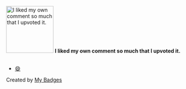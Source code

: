 <img src="https://my-badges.github.io/my-badges/self-upvote.png" alt="I liked my own comment so much that I upvoted it." title="I liked my own comment so much that I upvoted it." width="128">
<strong>I liked my own comment so much that I upvoted it.</strong>
<br><br>

* <a href="https://github.com/my-badges/my-badges/pull/111#issuecomment-2599386344">😄</a>


Created by <a href="https://github.com/my-badges/my-badges">My Badges</a>